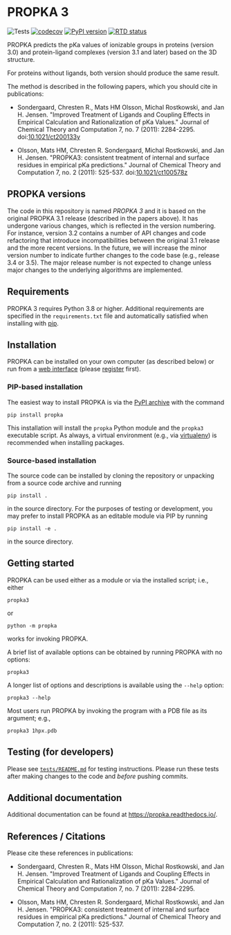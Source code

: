 # PROPKA 3

![Tests](https://github.com/jensengroup/propka/workflows/Tests/badge.svg)
[![codecov](https://codecov.io/gh/jensengroup/propka/branch/master/graph/badge.svg)](https://codecov.io/gh/jensengroup/propka)
[![PyPI version](https://badge.fury.io/py/propka.svg)](https://badge.fury.io/py/propka)
[![RTD status](https://readthedocs.org/projects/propka/badge/)](https://propka.readthedocs.io/)

PROPKA predicts the pKa values of ionizable groups in proteins
(version 3.0) and protein-ligand complexes (version 3.1 and later)
based on the 3D structure.

For proteins without ligands, both version should produce the same result.

The method is described in the following papers, which you should cite
in publications:

* Sondergaard, Chresten R., Mats HM Olsson, Michal Rostkowski, and Jan H. Jensen. "Improved Treatment of Ligands and Coupling Effects in Empirical Calculation and Rationalization of pKa Values." Journal of Chemical Theory and Computation 7, no. 7 (2011): 2284-2295. doi:[10.1021/ct200133y](https://doi.org/10.1021/ct200133y)

* Olsson, Mats HM, Chresten R. Sondergaard, Michal Rostkowski, and Jan H. Jensen. "PROPKA3: consistent treatment of internal and surface residues in empirical pKa predictions." Journal of Chemical Theory and Computation 7, no. 2 (2011): 525-537. doi:[10.1021/ct100578z](https://doi.org/10.1021/ct100578z)

## PROPKA versions

The code in this repository is named _PROPKA 3_ and it is based on the original PROPKA 3.1 release (described in the papers above). It has undergone various changes, which is reflected in the version numbering. For instance, version 3.2 contains a number of API changes and code refactoring that introduce incompatibilities between the original 3.1 release and the more recent versions. In the future, we will increase the minor version number to indicate further changes to the code base (e.g., release 3.4 or 3.5). The major release number is not expected to change unless major changes to the underlying algorithms are implemented.

## Requirements

PROPKA 3 requires Python 3.8 or higher.  Additional requirements are specified in the `requirements.txt` file and automatically satisfied when installing with [pip](https://pip.pypa.io).

## Installation

PROPKA can be installed on your own computer (as described below) or run from a [web interface](http://server.poissonboltzmann.org) (please [register](http://eepurl.com/by4eQr) first).

### PIP-based installation

The easiest way to install PROPKA is via the [PyPI archive](https://pypi.org/project/PROPKA/) with the command

    pip install propka

This installation will install the `propka` Python module and the `propka3` executable script.
As always, a virtual environment (e.g., via [virtualenv](https://pypi.org/project/virtualenv/)) is recommended when installing packages.

### Source-based installation

The source code can be installed by cloning the repository or unpacking from a source code archive and running

    pip install .

in the source directory.
For the purposes of testing or development, you may prefer to install PROPKA as an editable module via PIP by running

    pip install -e .

in the source directory.

## Getting started

PROPKA can be used either as a module or via the installed script; i.e., either

    propka3

or

    python -m propka

works for invoking PROPKA.

A brief list of available options can be obtained by running PROPKA with no options:

    propka3

A longer list of options and descriptions is available using the `--help` option:

    propka3 --help

Most users run PROPKA by invoking the program with a PDB file as its argument; e.g.,

    propka3 1hpx.pdb

## Testing (for developers)

Please see [`tests/README.md`](tests/README.md) for testing instructions.
Please run these tests after making changes to the code and _before_ pushing commits.

## Additional documentation

Additional documentation can be found at https://propka.readthedocs.io/.

## References / Citations

Please cite these references in publications:

* Sondergaard, Chresten R., Mats HM Olsson, Michal Rostkowski, and Jan H. Jensen. "Improved Treatment of Ligands and Coupling Effects in Empirical Calculation and Rationalization of pKa Values." Journal of Chemical Theory and Computation 7, no. 7 (2011): 2284-2295.

* Olsson, Mats HM, Chresten R. Sondergaard, Michal Rostkowski, and Jan H. Jensen. "PROPKA3: consistent treatment of internal and surface residues in empirical pKa predictions." Journal of Chemical Theory and Computation 7, no. 2 (2011): 525-537.
